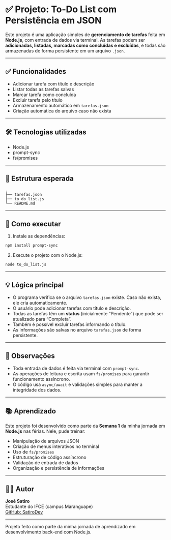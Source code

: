 # ✅ Projeto: To-Do List com Persistência em JSON

Este projeto é uma aplicação simples de **gerenciamento de tarefas** feita em **Node.js**, com entrada de dados via terminal. As tarefas podem ser **adicionadas, listadas, marcadas como concluídas e excluídas**, e todas são armazenadas de forma persistente em um arquivo `.json`.

---

## ✅ Funcionalidades

- Adicionar tarefa com título e descrição  
- Listar todas as tarefas salvas  
- Marcar tarefa como concluída  
- Excluir tarefa pelo título  
- Armazenamento automático em `tarefas.json`  
- Criação automática do arquivo caso não exista  

---

## 🛠 Tecnologias utilizadas

- Node.js  
- prompt-sync  
- fs/promises  

---

## 📁 Estrutura esperada

```
.
├── tarefas.json
├── to_do_list.js
└── README.md
```

---

## 🚀 Como executar

1. Instale as dependências:

```bash
npm install prompt-sync
```

2. Execute o projeto com o Node.js:

```bash
node to_do_list.js
```

---

## 💡 Lógica principal

- O programa verifica se o arquivo `tarefas.json` existe. Caso não exista, ele cria automaticamente.
- O usuário pode adicionar tarefas com título e descrição.
- Todas as tarefas têm um **status** (inicialmente “Pendente”) que pode ser atualizado para “Completa”.
- Também é possível excluir tarefas informando o título.
- As informações são salvas no arquivo `tarefas.json` de forma persistente.

---

## 📌 Observações

- Toda entrada de dados é feita via terminal com `prompt-sync`.
- As operações de leitura e escrita usam `fs/promises` para garantir funcionamento assíncrono.
- O código usa `async/await` e validações simples para manter a integridade dos dados.

---

## 📚 Aprendizado

Este projeto foi desenvolvido como parte da **Semana 1** da minha jornada em **Node.js** nas férias. Nele, pude treinar:

- Manipulação de arquivos JSON  
- Criação de menus interativos no terminal  
- Uso de `fs/promises`  
- Estruturação de código assíncrono  
- Validação de entrada de dados  
- Organização e persistência de informações

---

## 🙋‍♂️ Autor

**José Satiro**  
Estudante do IFCE (campus Maranguape)  
[GitHub: SatiroDev](https://github.com/SatiroDev)

---

Projeto feito como parte da minha jornada de aprendizado em desenvolvimento back-end com Node.js.
